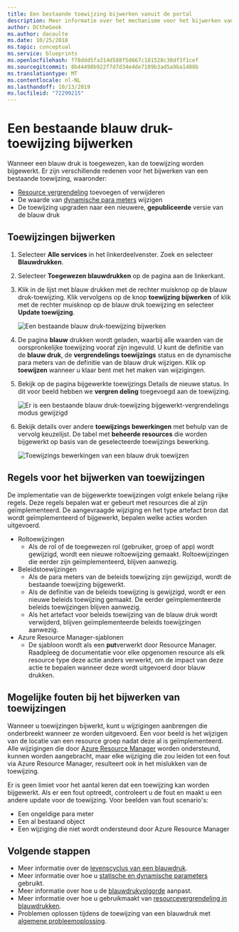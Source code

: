 ```yaml
---
title: Een bestaande toewijzing bijwerken vanuit de portal
description: Meer informatie over het mechanisme voor het bijwerken van een bestaande toewijzing vanuit de portal in azure-blauw drukken.
author: DCtheGeek
ms.author: dacoulte
ms.date: 10/25/2018
ms.topic: conceptual
ms.service: blueprints
ms.openlocfilehash: f78ddd5fa314d588f5d667c181528c38df3f1cef
ms.sourcegitcommit: 8b44498b922f7d7d34e4de7189b3ad5a9ba1488b
ms.translationtype: MT
ms.contentlocale: nl-NL
ms.lasthandoff: 10/13/2019
ms.locfileid: "72299215"
---
```

# <a name="how-to-update-an-existing-blueprint-assignment"></a>Een bestaande blauw druk-toewijzing bijwerken

Wanneer een blauw druk is toegewezen, kan de toewijzing worden bijgewerkt. Er zijn verschillende redenen voor het bijwerken van een bestaande toewijzing, waaronder:

- [Resource vergrendeling](../concepts/resource-locking.md) toevoegen of verwijderen
- De waarde van [dynamische para meters](../concepts/parameters.md#dynamic-parameters) wijzigen
- De toewijzing upgraden naar een nieuwere, **gepubliceerde** versie van de blauw druk

## <a name="updating-assignments"></a>Toewijzingen bijwerken

1. Selecteer **Alle services** in het linkerdeelvenster. Zoek en selecteer **Blauwdrukken**.

1. Selecteer **Toegewezen blauwdrukken** op de pagina aan de linkerkant.

1. Klik in de lijst met blauw drukken met de rechter muisknop op de blauw druk-toewijzing. Klik vervolgens op de knop **toewijzing bijwerken** of klik met de rechter muisknop op de blauw druk toewijzing en selecteer **Update toewijzing**.

   ![Een bestaande blauw druk-toewijzing bijwerken](../media/update-existing-assignments/update-assignment.png)

1. De pagina **blauw** drukken wordt geladen, waarbij alle waarden van de oorspronkelijke toewijzing vooraf zijn ingevuld. U kunt de definitie van de **blauw druk**, de **vergrendelings toewijzings** status en de dynamische para meters van de definitie van de blauw druk wijzigen. Klik op **toewijzen** wanneer u klaar bent met het maken van wijzigingen.

1. Bekijk op de pagina bijgewerkte toewijzings Details de nieuwe status. In dit voor beeld hebben we **vergren deling** toegevoegd aan de toewijzing.

   ![Er is een bestaande blauw druk-toewijzing bijgewerkt-vergrendelings modus gewijzigd](../media/update-existing-assignments/updated-assignment.png)

1. Bekijk details over andere **toewijzings bewerkingen** met behulp van de vervolg keuzelijst. De tabel met **beheerde resources** die worden bijgewerkt op basis van de geselecteerde toewijzings bewerking.

   ![Toewijzings bewerkingen van een blauw druk toewijzen](../media/update-existing-assignments/assignment-operations.png)

## <a name="rules-for-updating-assignments"></a>Regels voor het bijwerken van toewijzingen

De implementatie van de bijgewerkte toewijzingen volgt enkele belang rijke regels. Deze regels bepalen wat er gebeurt met resources die al zijn geïmplementeerd. De aangevraagde wijziging en het type artefact bron dat wordt geïmplementeerd of bijgewerkt, bepalen welke acties worden uitgevoerd.

- Roltoewijzingen
  - Als de rol of de toegewezen rol (gebruiker, groep of app) wordt gewijzigd, wordt een nieuwe roltoewijzing gemaakt. Roltoewijzingen die eerder zijn geïmplementeerd, blijven aanwezig.
- Beleidstoewijzingen
  - Als de para meters van de beleids toewijzing zijn gewijzigd, wordt de bestaande toewijzing bijgewerkt.
  - Als de definitie van de beleids toewijzing is gewijzigd, wordt er een nieuwe beleids toewijzing gemaakt. De eerder geïmplementeerde beleids toewijzingen blijven aanwezig.
  - Als het artefact voor beleids toewijzing van de blauw druk wordt verwijderd, blijven geïmplementeerde beleids toewijzingen aanwezig.
- Azure Resource Manager-sjablonen
  - De sjabloon wordt als een **put**verwerkt door Resource Manager. Raadpleeg de documentatie voor elke opgenomen resource als elk resource type deze actie anders verwerkt, om de impact van deze actie te bepalen wanneer deze wordt uitgevoerd door blauw drukken.

## <a name="possible-errors-on-updating-assignments"></a>Mogelijke fouten bij het bijwerken van toewijzingen

Wanneer u toewijzingen bijwerkt, kunt u wijzigingen aanbrengen die onderbreekt wanneer ze worden uitgevoerd. Een voor beeld is het wijzigen van de locatie van een resource groep nadat deze al is geïmplementeerd. Alle wijzigingen die door [Azure Resource Manager](../../../azure-resource-manager/resource-group-overview.md) worden ondersteund, kunnen worden aangebracht, maar elke wijziging die zou leiden tot een fout via Azure Resource Manager, resulteert ook in het mislukken van de toewijzing.

Er is geen limiet voor het aantal keren dat een toewijzing kan worden bijgewerkt. Als er een fout optreedt, controleert u de fout en maakt u een andere update voor de toewijzing.  Voor beelden van fout scenario's:

- Een ongeldige para meter
- Een al bestaand object
- Een wijziging die niet wordt ondersteund door Azure Resource Manager

## <a name="next-steps"></a>Volgende stappen

- Meer informatie over de [levenscyclus van een blauwdruk](../concepts/lifecycle.md).
- Meer informatie over hoe u [statische en dynamische parameters](../concepts/parameters.md) gebruikt.
- Meer informatie over hoe u de [blauwdrukvolgorde](../concepts/sequencing-order.md) aanpast.
- Meer informatie over hoe u gebruikmaakt van [resourcevergrendeling in blauwdrukken](../concepts/resource-locking.md).
- Problemen oplossen tijdens de toewijzing van een blauwdruk met [algemene probleemoplossing](../troubleshoot/general.md).